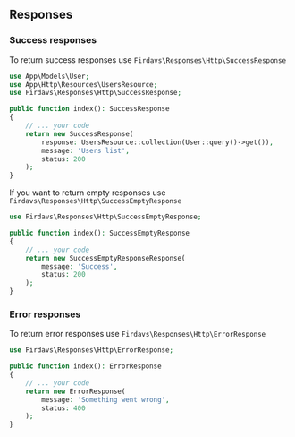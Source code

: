 ## Responses

### Success responses

To return success responses use `Firdavs\Responses\Http\SuccessResponse`

```php
use App\Models\User;
use App\Http\Resources\UsersResource;
use Firdavs\Responses\Http\SuccessResponse;

public function index(): SuccessResponse
{
    // ... your code
    return new SuccessResponse(
        response: UsersResource::collection(User::query()->get()),
        message: 'Users list',
        status: 200
    );
}
```

If you want to return empty responses use `Firdavs\Responses\Http\SuccessEmptyResponse`

```php
use Firdavs\Responses\Http\SuccessEmptyResponse;

public function index(): SuccessEmptyResponse
{
    // ... your code
    return new SuccessEmptyResponseResponse(
        message: 'Success',
        status: 200
    );
}
```

### Error responses

To return error responses use `Firdavs\Responses\Http\ErrorResponse`

```php
use Firdavs\Responses\Http\ErrorResponse;

public function index(): ErrorResponse
{
    // ... your code
    return new ErrorResponse(
        message: 'Something went wrong',
        status: 400
    );
}
```
